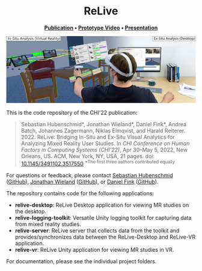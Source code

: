 <h1 align="center">
  ReLive
</h1>

<p align="center">
    <strong>
      <a href="https://dl.acm.org/doi/10.1145/3491102.3517550">Publication</a>
        •
      <a href="https://youtu.be/BaNZ02QkZ_k">Prototype Video</a>
        •
      <a href="https://youtu.be/As3i9rzliF4">Presentation</a>
    </strong>
</p>

![The ReLive mixed-immersion tool. The tool combines an immersive analytics virtual reality view (left) with a synchronized non-immersive visual analytics desktop view (right) for analyzing mixed reality user studies. The virtual reality view allows users to relive and analyze the original study in-situ, while the desktop view facilitates an ex-situ analysis of aggregated study data.](/figures/relive.jpg?raw=true) 

This is the code repository of the CHI'22 publication:

> Sebastian Hubenschmid*, Jonathan Wieland*, Daniel Fink*, Andrea Batch, Johannes Zagermann, Niklas Elmqvist, and Harald Reiterer. 2022. ReLive: Bridging In-Situ and Ex-Situ Visual Analytics for Analyzing Mixed Reality User Studies. In *CHI Conference on Human Factors in Computing Systems (CHI’22)*, Apr 30–May 5, 2022, New Orleans, US. ACM, New York, NY, USA, 21 pages. doi: [10.1145/3491102.3517550](https://doi.org/10.1145/3491102.3517550) <sup>*The first three authors contributed equally</sup>

For questions or feedback, please contact [Sebastian Hubenschmid](https://hci.uni-konstanz.de/staff/hubenschmid) ([GitHub](https://github.com/SebiH)), [Jonathan Wieland](https://hci.uni-konstanz.de/staff/wieland) ([GitHub](https://github.com/WielandJ)), or [Daniel Fink](https://hci.uni-konstanz.de/staff/fink) ([GitHub](https://github.com/dunifi91)).

The repository contains code for the following applications:
- **relive-desktop**: ReLive Desktop application for viewing MR studies on the desktop.
- **relive-logging-toolkit**: Versatile Unity logging toolkit for capturing data from mixed reality studies.
- **relive-server**: ReLive server that collects data from the toolkit and provides/synchronizes data between the ReLive-Desktop and ReLive-VR application.
- **relive-vr**: ReLive Unity application for viewing MR studies in VR.

For documentation, please see the individual project folders.
